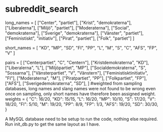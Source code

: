 # subreddit_search

long_names = [
    ["Center", "partiet"], ["Krist", "demokraterna"], ["Liberalerna"], ["Miljö", "partiet"], ["Moderaterna"],
    ["Social", "demokraterna"], ["Sverige", "demokraterna"], ["Vänster", "partiet"], ["Feministiskt", "initiativ"],
    ["Pirat", "partiet"], ["Folk", "partiet"]
]

short_names = [
    "KD", "MP", "SD", "FI", "PP", "L", "M", "S", "C", "AFS", "FP", "V"
]

pairs = [
    ["Centerpartiet", "C", "Centern"], ["Kristdemokraterna", "KD"], ["Liberalerna", "L"], ["Miljöpartiet", "MP"],
    ["Socialdemokraterna", "S", "Sossarna"], ["Vänsterpartiet", "V", "Vänstern"], ["Feministisktinitiativ", "FI"],
    ["Moderaterna", "M"], ["Piratpartiet", "PP"], ["Folkpartiet", "FP"], ["AFS"], ["Sverigedemokraterna", "SD"],
]
#weighted from sampling databases, long names and slang names were not found to be wrong even once on sampling, only short names
have therefore been assigned weight.
weights = {
    "C": 16/20, "KD": 15/15, "L": 16/20, "MP": 10/10, "S": 17/20, "V": 18/20, "FI": 5/10, "M": 19/20,
    "PP": 8/9, "FP": 1/3,
    "AFS": 19/20, "SD": 30/30,
}
 
A MySQL database need to be setup to run the code, nothing else required. Run init_db.py to get the same layout as I have.
